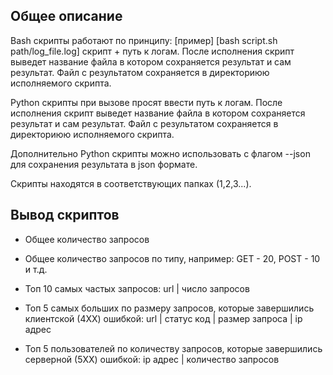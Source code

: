 ## Общее описание
Bash скрипты работают по принципу:
[пример] [bash script.sh path/log_file.log] скрипт + путь к логам.
После исполнения скрипт выведет название файла в котором сохраняется результат и сам результат.
Файл с результатом сохраняется в директориюю исполняемого скрипта.

Python скрипты при вызове просят ввести путь к логам.
После исполнения скрипт выведет название файла в котором сохраняется результат и сам результат.
Файл с результатом сохраняется в директориюю исполняемого скрипта.

Дополнительно Python скрипты можно использовать с флагом --json для сохранения результата в json формате.

Скрипты находятся в соответствующих папках (1,2,3...).

## Вывод скриптов

- Общее количество запросов  
 
- Общее количество запросов по типу, например: GET - 20, POST - 10 и т.д.

- Топ 10 самых частых запросов:
    url | число запросов

- Топ 5 самых больших по размеру запросов, которые завершились клиентской (4ХХ) ошибкой:
    url | статус код | размер запроса | ip адрес

- Топ 5 пользователей по количеству запросов, которые завершились серверной (5ХХ) ошибкой:
    ip адрес | количество запросов


